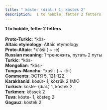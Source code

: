```yaml
---
title: " köste- (dial.) 1, köstek 2"
description:  1 to hobble, fetter 2 fetters
---
```

<strong> 1 to hobble, fetter 2 fetters</strong><br><br>
<strong>Proto-Turkic</strong>:  *kös-<br>
<strong>Altaic etymology</strong>:  Altaic etymology<br>
<strong> Proto-Altaic</strong>:  *k`ŏši ( ~ -e)<br>
<strong>Russian meaning</strong>:  1 треножить, путать 2 путы<br>
<strong>Turkic</strong>:  *kös-<br>
<strong>Mongolian</strong>:  *kösi-<br>
<strong>Tungus-Manchu</strong>:  *xušī- ( ~ -č-)<br>
<strong>Comments</strong>:  ЭСТЯ 5, 121-122.<br>
<strong>Karakhanid</strong>:  kösür- 1, kösrük 2 (MK)<br>
<strong>Turkish</strong>:  köste- (dial.) 1, köstek 2<br>
<strong>Turkmen</strong>:  kössek 2<br>
<strong>Tuva</strong>:  köste- 1, kösteg 2<br>
<strong>Gagauz</strong>:  köstek 2<br>


